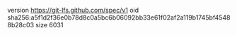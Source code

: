 version https://git-lfs.github.com/spec/v1
oid sha256:a5f1d2f36e0b78d8c0a5bc6b06092bb33e61f02af2a119b1745bf45488b28c03
size 6031
